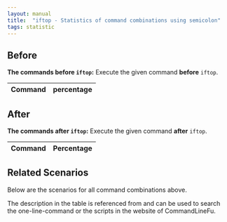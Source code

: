 ```yaml
---
layout: manual
title:  "iftop - Statistics of command combinations using semicolon"
tags: statistic
---
```


## Before

__The commands before `iftop`:__  Execute the given command __before__ `iftop`.

| Command | percentage |
|--------|--------|



## After

__The commands after `iftop`:__ Execute the given command __after__ `iftop`.

| Command | Percentage | 
|-------|--------|



## Related Scenarios

Below are the scenarios for all command combinations above.

The description in the table is referenced from and can be used to search the one-line-command or the scripts in the website of CommandLineFu.




